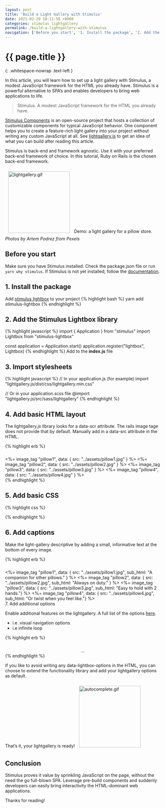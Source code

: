```yaml
---
layout: post
title: 'Build a Light Gallery with Stimulus'
date: 2021-02-20 10:11:58 +0000
categories: stimulus lightgallery
permalink: /build-a-lightgallery-with-stimulus
navigation: ['Before you start', '1. Install the package', '2. Add the Stimulus Lightbox library', '3. Import stylesheets', '4. Add basic HTML layout', '5. Add basic CSS', '6. Add captions', '7. Add additional options', 'Conclusion' ]
---
```


# {{ page.title }}
{: .whitespace-nowrap .text-left }

In this article, you will learn how to set up a light gallery with Stimulus, a modest JavaScript framework for the HTML you already have. Stimulus is a powerful alternative to SPA’s and enables developers to bring web applications to life.

> Stimulus. A modest JavaScript framework for the HTML you already have.

[Stimulus Components](https://github.com/stimulus-components) is an open-source project that hosts a collection of customizable components for typical JavaScript behavior. One component helps you to create a feature-rich light gallery into your project without writing any custom JavaScript at all. See [lightgallery.js](https://sachinchoolur.github.io/lightgallery.js/) to get an idea of what you can build after reading this article.

Stimulus is back-end and framework agnostic. Use it with your preferred back-end framework of choice. In this tutorial, Ruby on Rails is the chosen back-end framework.

![lightgallery.gif](images/lightgallery.gif)
Demo: a light gallery for a pillow store. _Photos by Artem Podrez from Pexels_

## Before you start

Make sure you have Stimulus installed. Check the package.json file or run `yarn why stimulus`. If Stimulus is not yet installed, follow the [documentation](https://stimulus.hotwire.dev/handbook/installing).

## 1. Install the package
Add [stimulus lightbox](https://stimulus-components.netlify.app/docs/components/stimulus-lightbox/) to your project
{% highlight bash %}
yarn add stimulus-lightbox
{% endhighlight %}

## 2. Add the Stimulus Lightbox library

{% highlight javascript %}
import { Application } from "stimulus"
import Lightbox from "stimulus-lightbox"

const application = Application.start()
application.register("lightbox", Lightbox)
{% endhighlight %}
Add to the **index.js** file

## 3. Import stylesheets

{% highlight javascript %}
// In your application.js (for example)
import "lightgallery.js/dist/css/lightgallery.min.css"

// Or in your application.scss file
@import "lightgallery.js/src/sass/lightgallery"
{% endhighlight %}

## 4. Add basic HTML layout

The lightgallery.js library looks for a data-scr attribute. The rails image tage does not provide that by default. Manually add in a data-src attribute in the HTML.

{% highlight erb %}
<div data-controller="lightbox" class="images">
 <%= image_tag "pillow1",  data: { src: "../assets/pillow1.jpg" } %>
 <%= image_tag "pillow2",  data: { src: "../assets/pillow2.jpg" } %>
 <%= image_tag "pillow3",  data: { src: "../assets/pillow3.jpg" } %>
 <%= image_tag "pillow4",  data: { src: "../assets/pillow4.jpg" } %>
</div>
{% endhighlight %}

## 5. Add basic CSS

{% highlight css %}
<style>
 .images {
	display: flex;
	justify-content: center;
	margin-top: 25px;
 }

 img {
	height: 200px;
	width: 200px;
	margin: 10px;
	cursor: pointer;
 }
</style>
{% endhighlight %}

## 6. Add captions

Make the light-gallery descriptive by adding a small, informative text at the bottom of every image.

{% highlight erb %}
<div data-controller="lightbox" class="images">
 <%= image_tag "pillow1", data: { src: "../assets/pillow1.jpg",
								  sub_html: "A companion for other pillows." } %>
 <%= image_tag "pillow2", data: { src: "../assets/pillow2.jpg",
								  sub_html: "Always on duty." } %>
 <%= image_tag "pillow3", data: { src: "../assets/pillow3.jpg",
								  sub_html: "Easy to hold with 2 hands."} %>
 <%= image_tag "pillow4", data: { src: "../assets/pillow4.jpg",
								  sub_html: "Or twist when you feel like."} %>
</div
{% endhighlight %}


## 7. Add additional options

Enable additional features on the lightgallery. A full list of the options [here](https://sachinchoolur.github.io/lightgallery.js/docs/api.html#lg-thumbnail).

- i.e .visual navigation options
- i.e infinite loop

{% highlight erb %}
<div data-controller="lightbox"
     class="images"
     data-lightbox-options-value='{"controls": true, "loop":true}'>
	...
</div>
{% endhighlight %}


If you like to avoid writing any data-lightbox-options in the HTML, you can choose to extend the functionality library and add your lightgallery options as default.

That’s it, your lightgallery is ready!
![autocomplete.gif](images/lightgallery.gif)

## Conclusion

Stimulus proves it value by sprinkling JavaScript on the page, without the need the go full-blown SPA. Leverage pre-build components and suddenly developers can easily bring interactivity the HTML-dominant web applications.

Thanks for reading!
